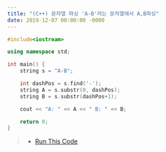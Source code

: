 ```yaml
---
title: "(C++) 문자열 파싱 'A-B'라는 문자열에서 A,B파싱"
date: 2019-12-07 00:00:00 -0000
---
```


```cpp
#include<iostream>

using namespace std;

int main() {
    string s = "A-B";

    int dashPos = s.find('-');
    string A = s.substr(0, dashPos);
    string B = s.substr(dashPos+1);

    cout << "A: " << A << " B: " << B;

    return 0;
}
```

> * [Run This Code](https://ideone.com/SA5lyL)
